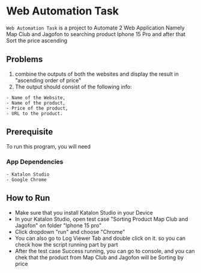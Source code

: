 # Web Automation Task

`Web Automation Task` is a project to Automate 2 Web Application Namely Map Club and Jagofon to searching product Iphone 15 Pro and after that Sort the price ascending

## Problems 
1. combine the outputs of both the websites and display the result in "ascending order of price"
2. The output should consist of the following info: 
```$xslt
- Name of the Website,
- Name of the product,
- Price of the product,
- URL to the product.
```

## Prerequisite
To run this program, you will need

### App Dependencies

```$xslt
- Katalon Studio
- Google Chrome
```

## How to Run

- Make sure that you install Katalon Studio in your Device
- In your Katalon Studio, open test case "Sorting Product Map Club and Jagofon" on folder "Iphone 15 pro"
- Click dropdown "run" and choose "Chrome"
- You can also go to Log Viewer Tab and double click on it. so you can check how the script running part by part
- After the test case Success running, you can go to console, and you can chek that the product from Map Club and Jagofon will be Sorting by price


